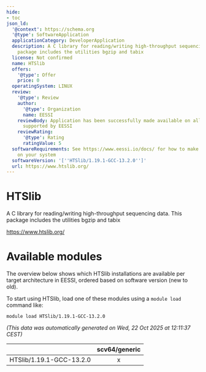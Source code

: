 ```yaml
---
hide:
- toc
json_ld:
  '@context': https://schema.org
  '@type': SoftwareApplication
  applicationCategory: DeveloperApplication
  description: A C library for reading/writing high-throughput sequencing data. This
    package includes the utilities bgzip and tabix
  license: Not confirmed
  name: HTSlib
  offers:
    '@type': Offer
    price: 0
  operatingSystem: LINUX
  review:
    '@type': Review
    author:
      '@type': Organization
      name: EESSI
    reviewBody: Application has been successfully made available on all architectures
      supported by EESSI
    reviewRating:
      '@type': Rating
      ratingValue: 5
  softwareRequirements: See https://www.eessi.io/docs/ for how to make EESSI available
    on your system
  softwareVersion: '[''HTSlib/1.19.1-GCC-13.2.0'']'
  url: https://www.htslib.org/
---
```


HTSlib
======


A C library for reading/writing high-throughput sequencing data. This package includes the utilities bgzip and tabix

https://www.htslib.org/
# Available modules


The overview below shows which HTSlib installations are available per target architecture in EESSI, ordered based on software version (new to old).

To start using HTSlib, load one of these modules using a `module load` command like:

```shell
module load HTSlib/1.19.1-GCC-13.2.0
```

*(This data was automatically generated on Wed, 22 Oct 2025 at 12:11:37 CEST)*

| |scv64/generic|
| :---: | :---: |
|HTSlib/1.19.1-GCC-13.2.0|x|
